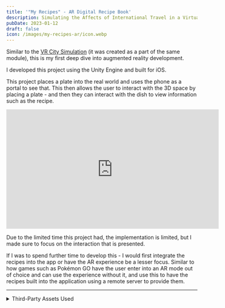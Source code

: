 ```yaml
---
title: '"My Recipes" - AR Digital Recipe Book'
description: Simulating the Affects of International Travel in a Virtual World to Provide Training and Reassurance
pubDate: 2023-01-12
draft: false
icon: /images/my-recipes-ar/icon.webp
---
```


Similar to the [VR City Simulation](/portfolio/vr-city) (it was created as a part of the same module), this is my first deep dive into augmented reality development.

I developed this project using the Unity Engine and built for iOS.

This project places a plate into the real world and uses the phone as a portal to see that. 
This then allows the user to interact with the 3D space by placing a plate - and then they can interact with the dish to view information such as the recipe.

<div class="youtube">
<iframe width="560" height="315" src="https://www.youtube-nocookie.com/embed/x8vDYn_1wwc" title="YouTube video player" frameborder="0" allow="accelerometer; autoplay; clipboard-write; encrypted-media; gyroscope; picture-in-picture" allowfullscreen></iframe>
</div>

Due to the limited time this project had, the implementation is limited, but I made sure to focus on the interaction that is presented.

If I was to spend further time to develop this - I would first integrate the recipes into the app or have the AR experience be a lesser focus. Similar to how games such as Pokémon GO have the user enter into an AR mode out of choice and can use the experience without it, and use this to have the recipes built into the application using a remote server to provide them.

---

<details>
<summary> Third-Party Assets Used </summary>

- Unity 2021.3
- Unity AR Feature Pack - Using AR Foundations 4.2.7
- [Garfield Lasagna](https://skfb.ly/owEu9) by Fiasco_Fox is licensed under [Creative Commons Attribution](http://creativecommons.org/licenses/by/4.0/).
- [Cookies on a Plate](https://skfb.ly/o7nJH) by Renee Beenen is licensed under [Creative Commons Attribution-NonCommercial](http://creativecommons.org/licenses/by-nc/4.0/).
- [Pizza](https://skfb.ly/o8LIY) by inƨane is licensed under [Creative Commons Attribution](http://creativecommons.org/licenses/by/4.0/).

</details>